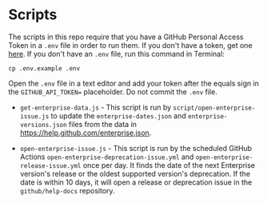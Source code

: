 # Scripts

The scripts in this repo require that you have a GitHub Personal Access Token in a `.env` file in order to run them. If you don't have a token, get one [here](https://github.com/settings/tokens/new?scopes=repo&description=help-docs-dev). If you don't have an `.env` file, run this command in Terminal:

`cp .env.example .env`

Open the `.env` file in a text editor and add your token after the equals sign in the `GITHUB_API_TOKEN=` placeholder. Do not commit the `.env` file.

* `get-enterprise-data.js` - This script is run by `script/open-enterprise-issue.js` to update the `enterprise-dates.json` and `enterprise-versions.json` files from the data in https://help.github.com/enterprise.json.

* `open-enterprise-issue.js` - This script is run by the scheduled GitHub Actions `open-enterprise-deprecation-issue.yml` and `open-enterprise-release-issue.yml` once per day. It finds the date of the next Enterprise version's release or the oldest supported version's deprecation. If the date is within 10 days, it will open a release or deprecation issue in the `github/help-docs` repository.
